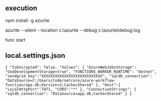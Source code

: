 ## execution

npm install -g azurite

azurite --silent --location c:\azurite --debug c:\azurite\debug.log

func start

## local.settings.json

``
{
  "IsEncrypted": false,
  "Values": {
    "AzureWebJobsStorage": "UseDevelopmentStorage=true",
    "FUNCTIONS_WORKER_RUNTIME": "dotnet",
    "sendgrid_key":"XXXXXXXXXXXXXXXXXXXXXXXXXXX",
    "sqldb_connection": "DataSource=C:/Users/Code/netcore/azure-workflow-function/app.db;Version=3;Cache=Shared"
  },
  "Host":{
    "LocalHttpPort":7071,
    "CORS":"*"
  },
  "ConnectionStrings": {
    "sqldb_connection": "DataSource=app.db;Cache=Shared"
  }
}
``